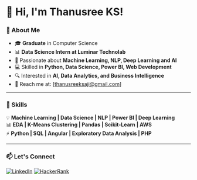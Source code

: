 # 👋 Hi, I'm Thanusree KS!  

### 🚀 About Me  
- 🎓 **Graduate** in Computer Science  
- 📊 **Data Science Intern at Luminar Technolab**  
- 🧠 Passionate about **Machine Learning, NLP, Deep Learning and AI**  
- 💻 Skilled in **Python, Data Science, Power BI, Web Development**  
- 🔍 Interested in **AI, Data Analytics, and Business Intelligence**  
- 📩 Reach me at: [thanusreeksaji@gmail.com] 

---

### 🌟 Skills  
💡 **Machine Learning | Data Science | NLP | Power BI | Deep Learning**  
📊 **EDA | K-Means Clustering | Pandas | Scikit-Learn | AWS**  
⚡ **Python | SQL | Angular | Exploratory Data Analysis | PHP**  

---

### 📫 Let's Connect  
[![LinkedIn](https://img.shields.io/badge/LinkedIn-ThanusreeKS-blue?style=flat&logo=linkedin)](https://github.com/Thanusreeks) 
[![HackerRank](https://img.shields.io/badge/HackerRank-Profile-brightgreen?style=flat&logo=hackerrank)](https://www.hackerrank.com/profile/thanusreeks1)

